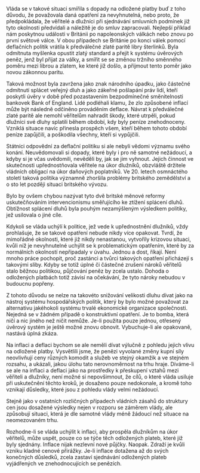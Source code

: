 Vláda se v takové situaci smířila s dopady na odložené platby buď z toho důvodu, že považovala daná opatření za nevyhnutelná, nebo proto, že předpokládala, že věřitelé a dlužníci při sjednávání smluvních podmínek již tyto okolnosti předvídali a náležitě je do smluv zapracovali. Nejlepší příklad nám poskytnou události v Británii po napoleonských válkách nebo znovu po první světové válce. V obou případech se Británie po konci válek pomocí deflačních politik vrátila k předválečné zlaté paritě libry šterlinků. Byla odmítnuta myšlenka opustit zlatý standard a přejít k systému úvěrových peněz, jenž byl přijat za války, a smířit se se změnou tržního směnného poměru mezi librou a zlatem, ke které již došlo, a přijmout tento poměr jako novou zákonnou paritu.

Taková možnost byla zavržena jako znak národního úpadku, jako částečné odmítnutí splácet veřejný dluh a jako zákeřné pošlapání práv lidí, kteří poskytli úvěry v době před pozastavením bezpodmínečné směnitelnosti bankovek Bank of England. Lidé podléhali klamu, že zlo způsobené inflací může být následně odčiněno prováděním deflace. Návrat k předválečné zlaté paritě ale nemohl věřitelům nahradit škody, které utrpěli, pokud dlužníci své dluhy splatili během období, kdy byly peníze znehodnoceny. Vzniklá situace navíc přinesla prospěch všem, kteří během tohoto období peníze zapůjčili, a poškodila všechny, kteří si vypůjčili.

Státníci odpovědní za deflační politiku si ale nebyli vědomi významu svého konání. Neuvědomovali si dopady, které byly i pro ně samotné nežádoucí, a kdyby si je včas uvědomili, nevěděli by, jak se jim vyhnout. Jejich činnost ve skutečnosti upřednostňovala věřitele na úkor dlužníků, obzvláště držitele vládních obligací na úkor daňových poplatníků. Ve 20. letech osmnáctého století taková politika významně zhoršila problémy britského zemědělství a o sto let později situaci britského vývozu.

Bylo by ovšem chybou nazývat tyto dvě britské měnové reformy uskutečňováním intervencionismu směřujícího ke ztížení splácení dluhů. Obtížnost splácení dluhů byla pouhým nezamýšleným výsledkem politiky, jež usilovala o jiné cíle.

Kdykoli se vláda uchýlí k politice, jež vede k upřednostnění dlužníků, vždy prohlašuje, že se takové opatření nebude nikdy více opakovat. Tvrdí, že mimořádné okolnosti, které již nikdy nenastanou, vytvořily krizovou situaci, kvůli níž je nevyhnutelné uchýlit se k problematickým opatřením, které by za normálních okolností nepřipadaly v úvahu. Jednou a dost, říkají. Není mnoho práce pochopit, proč zastánci a tvůrci takových opatření přicházejí s takovými sliby. Kdyby se totiž úplné či částečné zrušení nároků věřitelů stalo běžnou politikou, půjčování peněz by zcela ustalo. Dohoda o odložených platbách totiž závisí na očekávání, že tyto nároky nebudou v budoucnu popřeny.

Z tohoto důvodu se nelze na takovéto snižování velikosti dluhu dívat jako na nástroj systému hospodářských politik, který by bylo možné považovat za alternativu jakéhokoli systému trvalé ekonomické organizace společnosti. Nejedná se v žádném případě o konstruktivní opatření. Je to bomba, která ničí a nic jiného než ničit nemůže. Je-li použita pouze jednou, otřesený úvěrový systém je ještě možné znovu obnovit. Vybuchuje-li ale opakovaně, nastává úplná zkáza.

Na inflaci a deflaci bychom se ale neměli dívat výlučně z pohledu jejich vlivu na odložené platby. Vysvětlili jsme, že penězi vyvolané změny kupní síly neovlivňují ceny různých komodit a služeb ve stejný okamžik a ve stejném rozsahu, a ukázali, jakou úlohu tato nerovnoměrnost na trhu hraje. Díváme-li se ale na inflaci a deflaci jako na prostředky k přeskupení vztahů mezi věřiteli a dlužníky, není možné si nepovšimnout, že cílů, o které vláda usiluje při uskutečnění těchto kroků, je dosaženo pouze nedokonale, a kromě toho vznikají důsledky, které jsou z pohledu vlády velmi nežádoucí.

Stejně jako v ostatních rozličných případech vládních zásahů do struktury cen jsou dosažené výsledky nejen v rozporu se záměrem vlády, ale způsobují situaci, která je dle samotné vlády méně žádoucí než situace na neomezovaném trhu.

Rozhodne-li se vláda uchýlit k inflaci, aby prospěla dlužníkům na úkor věřitelů, může uspět, pouze co se týče těch odložených plateb, které již byly sjednány. Inflace nijak nezlevní nové půjčky. Naopak. Zdraží je kvůli vzniku kladné cenové přirážky. Je-li inflace dotažena až do svých konečných důsledků, zcela zastaví sjednávání odložených plateb vyjádřených ve znehodnocujících se penězích.